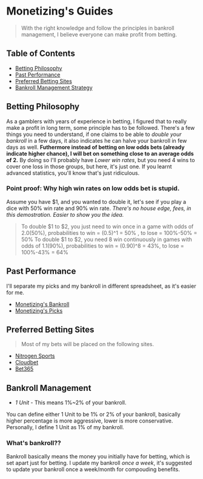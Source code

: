 # Monetizing's Guides
> With the right knowledge and follow the principles in bankroll management, I believe everyone can make profit from betting.

## Table of Contents
- [Betting Philosophy](#betting-philosophy)
- [Past Performance](#past-perfomance)
- [Preferred Betting Sites](#preferred-betting-sites)
- [Bankroll Management Strategy](#bankroll-management)

## Betting Philosophy
As a gamblers with years of experience in betting, I figured that to really make a profit in long term, some principle has to be followed. There's a few things you need to understand, if one claims to be able to *double your bankroll* in a few days, it also indicates he can halve your bankroll in few days as well. **Futhermore instead of betting on low odds bets (already indicate higher chance), I will bet on something close to an average odds of 2.** By doing so I'll probably have *Lower win rates*, but you need 4 wins to cover one loss in those groups, but here, it's just one. If you learnt advanced statistics, you'll know that's just ridiculous.

### Point proof: Why high win rates on low odds bet is stupid.
Assume you have $1, and you wanted to double it, let's see if you play a dice with 50% win rate and 90% win rate.
*There's no house edge, fees, in this demostration. Easier to show you the idea.*
> To double $1 to $2, you just need to win once in a game with odds of 2.0(50%), probabilities to win = (0.5)^1 = 50% , to lose = 100%-50% = 50%
> To double $1 to $2, you need 8 win continuously in games with odds of 1.1(90%), probabilities to win = (0.90)^8 = 43%, to lose = 100%-43% = 64%


## Past Performance
I'll separate my picks and my bankroll in different spreadsheet, as it's easier for me.
- [Monetizing's Bankroll](https://drive.google.com/open?id=1nitlfC2NvxezdvHeVrlAw4jRSJKNIK8q4xf7W0CWlmY)
- [Monetizing's Picks](https://drive.google.com/open?id=15f3klr2ACx4hfr9nXdj3tzVJu-Wq-LbqYZdMbfdyPbc)

## Preferred Betting Sites
> Most of my bets will be placed on the following sites.
- [Nitrogen Sports](https://nitrogensports.eu/r/714605)
- [Cloudbet](https://www.cloudbet.com/)
- [Bet365](http://www.bet365.com/)

## Bankroll Management
- *1 Unit* 	- This means 1%~2% of your bankroll.

You can define either 1 Unit to be 1% or 2% of your bankroll, basically higher percentage is more aggressive, lower is more conservative. Personally, I define 1 Unit as 1% of my bankroll.

### What's bankroll??
Bankroll basically means the money you initially have for betting, which is set apart just for betting.
I update my bankroll *once a week*, it's suggested to update your bankroll once a week/month for compouding benefits.


